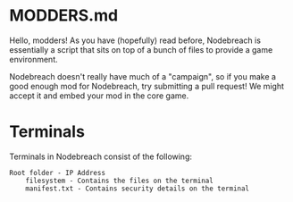 # MODDERS.md

Hello, modders! As you have (hopefully) read before, Nodebreach is essentially a script that sits on top of a bunch of files to provide a game environment.

Nodebreach doesn't really have much of a "campaign", so if you make a good enough mod for Nodebreach, try submitting a pull request! We might accept it and embed your mod in the core game.

# Terminals

Terminals in Nodebreach consist of the following:
```
Root folder - IP Address
    filesystem - Contains the files on the terminal
    manifest.txt - Contains security details on the terminal
```

